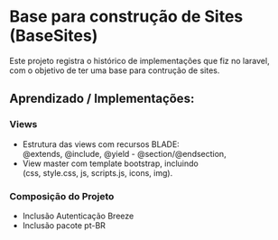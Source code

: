 # Base para construção de Sites (BaseSites)
Este projeto registra o histórico de implementações que fiz no laravel,  
com o objetivo de ter uma base para contrução de sites.  
  


## Aprendizado / Implementações:

### Views
- Estrutura das views com recursos BLADE:  
@extends, @include,  @yield - @section/@endsection,  
- View master com template bootstrap, incluindo  
(css, style.css, js, scripts.js, icons, img).  
  
### Composição do Projeto
- Inclusão Autenticação Breeze  
- Inclusão pacote pt-BR